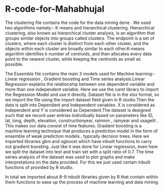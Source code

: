 # R-code-for-Mahabhujal

The clustering file contains the code for the data mining done . We used two algorithms namely:- K means and hierarchical clustering. Hierarchical clustering, also known as hierarchical cluster analysis, is an algorithm that groups similar objects into groups called clusters. The endpoint is a set of clusters, where each cluster is distinct from each other cluster, and the objects within each cluster are broadly similar to each other.K-means algorithm identifies k number of centroids, and then allocates every data point to the nearest cluster, while keeping the centroids as small as possible.

The Essemble file contains the main 3 models used for Machine learning:- Linear regression , Gradient boosting and Time series analysis.Linear Regression explains the relationship between one dependent variable and more than one independent variable. Here we use the caret library to import the Regression Model and use it directly. Dataset file is in the xlsx format, so we import the file using the import dataset field given in R studio.Then the data is split into Dependent and Independent variables. X is considered as Independent and Y is considered as Dependent.The dataset is designed such that we record user entries individually based on parameters like ID, lat, long, depth, elevation, constructionyear, rainmm , rainyear and usagelit . This makes our data consist of nine features.
Gradient boosting is a machine learning technique that produces a prediction model in the form of ensemble of weak prediction models , typically decision trees. Here we imported libraries gbm and xgboost which have inbuilt functions to carry out gradient boosting. Just like it was done for Linear regression, even here we split the dataset into test and train set with a split ratio of 0.7. 
The time series analysis of the dataset was used to plot graphs and make interpretations on the data provided. For this we just used certain inbuilt functions of provided by R studio.

In total we imported about 8-9 inbuilt libraries given by R that contain within them functions to ease up the process of machine learning and data mining. 
